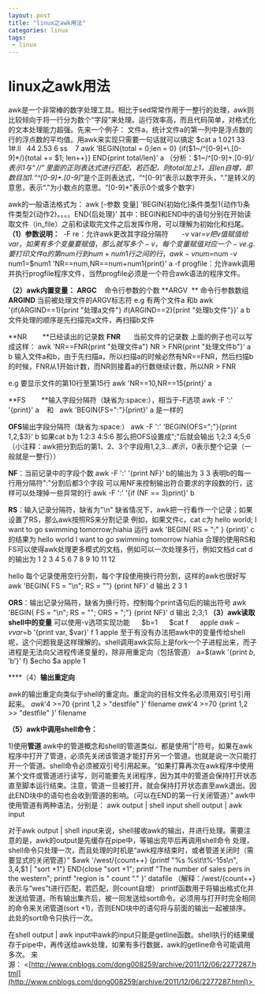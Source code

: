 ```yaml
---
layout: post
title: "linux之awk用法"
categories: linux
tags: 
 - linux
--- 
```


# linux之awk用法

awk是一个非常棒的数字处理工具。相比于sed常常作用于一整行的处理，awk则比较倾向于将一行分为数个“字段”来处理。运行效率高，而且代码简单，对格式化的文本处理能力超强。先来一个例子：
文件a，统计文件a的第一列中是浮点数的行的浮点数的平均值。用awk来实现只需要一句话就可以搞定
$cat a
1.021 33
1#.ll   44
2.53 6
ss    7
awk 'BEGIN{total = 0;len = 0} {if($1~/^[0-9]+\.[0-9]*/){total += $1; len++}} END{print total/len}' a
（分析：$1~/^[0-9]+\.[0-9]*/表示$1与“/ /”里面的正则表达式进行匹配，若匹配，则total加上$1，且len自增，即数目加1.“^[0-9]+\.[0-9]*”是个正则表达式，“^[0-9]”表示以数字开头，“\.”是转义的意思，表示“.”为小数点的意思。“[0-9]*”表示0个或多个数字）

awk的一般语法格式为：
awk [-参数 变量] 'BEGIN{初始化}条件类型1{动作1}条件类型2{动作2}。。。。END{后处理}'
其中：BEGIN和END中的语句分别在开始读取文件（in_file）之前和读取完文件之后发挥作用，可以理解为初始化和扫尾。
**（1）参数说明：**
 -F re：允许awk更改其字段分隔符
      -v var=$v 把v值赋值给var，如果有多个变量要赋值，那么就写多个-v，每个变量赋值对应一个-v
e.g. 要打印文件a的第num行到num+num1行之间的行，
awk -v num=$num -v num1=$num1 'NR==num,NR==num+num1{print}' a
-f progfile：允许awk调用并执行progfile程序文件，当然progfile必须是一个符合awk语法的程序文件。

**（2）awk内置变量：**
**ARGC**    命令行参数的个数
**ARGV  ** 命令行参数数组
**ARGIND** 当前被处理文件的ARGV标志符
e.g 有两个文件a 和b
awk '{if(ARGIND==1){print "处理a文件"} if(ARGIND==2){print "处理b文件"}}' a b
文件处理的顺序是先扫描完a文件，再扫描b文件

**NR 　　**已经读出的记录数
**FNR**   　当前文件的记录数
上面的例子也可以写成这样：
awk 'NR==FNR{print "处理文件a"} NR > FNR{print "处理文件b"}' a b
输入文件a和b，由于先扫描a，所以扫描a的时候必然有NR==FNR，然后扫描b的时候，FNR从1开始计数，而NR则接着a的行数继续计数，所以NR > FNR

e.g 要显示文件的第10行至第15行
awk 'NR==10,NR==15{print}' a

**FS 　　**输入字段分隔符（缺省为:space:），相当于-F选项
awk -F ':' '{print}' a    和   awk 'BEGIN{FS=":"}{print}' a 是一样的

**OFS**输出字段分隔符（缺省为:space:）
awk -F ':' 'BEGIN{OFS=";"}{print $1,$2,$3}' b
如果cat b为
1:2:3
4:5:6
那么把OFS设置成";"后就会输出
1;2;3
4;5;6
（小注释：awk把分割后的第1、2、3个字段用$1,$2,$3...表示，$0表示整个记录（一般就是一整行））

**NF**：当前记录中的字段个数
awk -F ':' '{print NF}' b的输出为
3
3
表明b的每一行用分隔符":"分割后都3个字段
可以用NF来控制输出符合要求的字段数的行，这样可以处理掉一些异常的行
awk -F ':' '{if (NF == 3)print}' b

**RS**：输入记录分隔符，缺省为"\n"
缺省情况下，awk把一行看作一个记录；如果设置了RS，那么awk按照RS来分割记录
例如，如果文件c，cat c为
hello world; I want to go swimming tomorrow;hiahia
运行 awk 'BEGIN{ RS = ";" } {print}' c 的结果为
hello world
I want to go swimming tomorrow
hiahia
合理的使用RS和FS可以使得awk处理更多模式的文档，例如可以一次处理多行，例如文档d cat d的输出为
1 2
3 4 5
6 7
8 9 10
11 12

hello
每个记录使用空行分割，每个字段使用换行符分割，这样的awk也很好写
awk 'BEGIN{ FS = "\n"; RS = ""} {print NF}' d 输出
2
3
1

**ORS**：输出记录分隔符，缺省为换行符，控制每个print语句后的输出符号
awk 'BEGIN{ FS = "\n"; RS = ""; ORS = ";"} {print NF}' d 输出
2;3;1
**（3）awk读取shell中的变量**
可以使用-v选项实现功能
     $b=1
     $cat f
     apple
$awk -v var=$b '{print var, $var}' f
1 apple
至于有没有办法把awk中的变量传给shell呢，这个问题我是这样理解的。shell调用awk实际上是fork一个子进程出来，而子进程是无法向父进程传递变量的，除非用重定向（包括管道）
a=$(awk '{print $b, '$b'}' f)
$echo $a
apple 1

****（4）**输出重定向**

awk的输出重定向类似于shell的重定向。重定向的目标文件名必须用双引号引用起来。
$awk '$4 >=70 {print $1,$2 > "destfile" }' filename
$awk '$4 >=70 {print $1,$2 >> "destfile" }' filename

**（5）awk中调用shell命令：**

1)使用**管道**
awk中的管道概念和shell的管道类似，都是使用"|"符号。如果在awk程序中打开了管道，必须先关闭该管道才能打开另一个管道。也就是说一次只能打开一个管道。shell命令必须被双引号引用起来。“如果打算再次在awk程序中使用某个文件或管道进行读写，则可能要先关闭程序，因为其中的管道会保持打开状态直至脚本运行结束。注意，管道一旦被打开，就会保持打开状态直至awk退出。因此END块中的语句也会收到管道的影响。（可以在END的第一行关闭管道）”
awk中使用管道有两种语法，分别是：
awk output | shell input
shell output | awk input

对于awk output | shell input来说，shell接收awk的输出，并进行处理。需要注意的是，awk的output是先缓存在pipe中，等输出完毕后再调用shell命令 处理，shell命令只处理一次，而且处理的时机是“awk程序结束时，或者管道关闭时（需要显式的关闭管道）”
$awk '/west/{count++} {printf "%s %s\t\t%-15s\n", $3,$4,$1 | "sort +1"} END{close "sort +1"; printf "The number of sales pers in the western"; printf "region is " count "." }' datafile （解释：/west/{count++}表示与“wes”t进行匹配，若匹配，则count自增）
printf函数用于将输出格式化并发送给管道。所有输出集齐后，被一同发送给sort命令。必须用与打开时完全相同的命令来关闭管道(sort +1)，否则END块中的语句将与前面的输出一起被排序。此处的sort命令只执行一次。

在shell output | awk input中awk的input只能是getline函数。shell执行的结果缓存于pipe中，再传送给awk处理，如果有多行数据，awk的getline命令可能调用多次。
来源： <[http://www.cnblogs.com/dong008259/archive/2011/12/06/2277287.html](http://www.cnblogs.com/dong008259/archive/2011/12/06/2277287.html)> 
